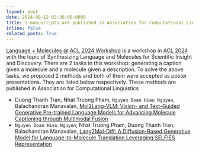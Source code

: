 ```yaml
---
layout: post
date: 2024-08-12 03:36:00-0000
title: 2 manuscripts are published in Association for Computational Linguistics
inline: false
related_posts: True
---
```


[Language + Molecules @ ACL 2024 Workshop](https://language-plus-molecules.github.io/) is a workshop in [ACL 2024](https://2024.aclweb.org/) with the topic of Synthesizing Language and Molecules for Scientific Insight and Discovery. There are 2 tasks in this workshop: generating a caption given a molecule and a molecule given a description. To solve the above tasks, we proposed 2 methods and both of them were accepted as poster presentations. They are listed below respectively. These methods are published in Association for Computational Linguistics

- Duong Thanh Tran, Nhat Truong Pham, `Nguyen Doan Hieu Nguyen`, Balachandran Manavalan, [Mol2Lang-VLM: Vision- and Text-Guided Generative Pre-trained Language Models for Advancing Molecule Captioning through Multimodal Fusion](https://aclanthology.org/2024.langmol-1.12/)
- `Nguyen Doan Hieu Nguyen`, Nhat Truong Pham, Duong Thanh Tran, Balachandran Manavalan, [Lang2Mol-Diff: A Diffusion-Based Generative Model for Language-to-Molecule Translation Leveraging SELFIES Representation](https://aclanthology.org/2024.langmol-1.15/)
